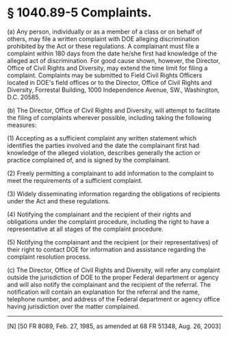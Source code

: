 # § 1040.89-5   Complaints.

(a) Any person, individually or as a member of a class or on behalf of others, may file a written complaint with DOE alleging discrimination prohibited by the Act or these regulations. A complainant must file a complaint within 180 days from the date he/she first had knowledge of the alleged act of discrimination. For good cause shown, however, the Director, Office of Civil Rights and Diversity, may extend the time limit for filing a complaint. Complaints may be submitted to Field Civil Rights Officers located in DOE's field offices or to the Director, Office of Civil Rights and Diversity, Forrestal Building, 1000 Independence Avenue, SW., Washington, D.C. 20585.


(b) The Director, Office of Civil Rights and Diversity, will attempt to facilitate the filing of complaints wherever possible, including taking the following measures: 


(1) Accepting as a sufficient complaint any written statement which identifies the parties involved and the date the complainant first had knowledge of the alleged violation, describes generally the action or practice complained of, and is signed by the complainant.


(2) Freely permitting a complainant to add information to the complaint to meet the requirements of a sufficient complaint. 


(3) Widely disseminating information regarding the obligations of recipients under the Act and these regulations. 


(4) Notifying the complainant and the recipient of their rights and obligations under the complaint procedure, including the right to have a representative at all stages of the complaint procedure.


(5) Notifying the complainant and the recipient (or their representatives) of their right to contact DOE for information and assistance regarding the complaint resolution process.


(c) The Director, Office of Civil Rights and Diversity, will refer any complaint outside the jurisdiction of DOE to the proper Federal department or agency and will also notify the complainant and the recipient of the referral. The notification will contain an explanation for the referral and the name, telephone number, and address of the Federal department or agency office having jurisdiction over the matter complained.



---

[N] [50 FR 8089, Feb. 27, 1985, as amended at 68 FR 51348, Aug. 26, 2003]




